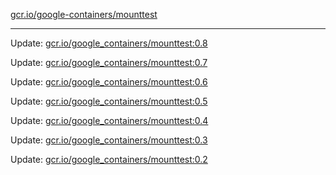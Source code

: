 [gcr.io/google-containers/mounttest](https://hub.docker.com/r/cruse/mounttest/tags/) 

----
Update: [gcr.io/google_containers/mounttest:0.8](https://hub.docker.com/r/cruse/mounttest/tags/)

Update: [gcr.io/google_containers/mounttest:0.7](https://hub.docker.com/r/cruse/mounttest/tags/)

Update: [gcr.io/google_containers/mounttest:0.6](https://hub.docker.com/r/cruse/mounttest/tags/)

Update: [gcr.io/google_containers/mounttest:0.5](https://hub.docker.com/r/cruse/mounttest/tags/)

Update: [gcr.io/google_containers/mounttest:0.4](https://hub.docker.com/r/cruse/mounttest/tags/)

Update: [gcr.io/google_containers/mounttest:0.3](https://hub.docker.com/r/cruse/mounttest/tags/)

Update: [gcr.io/google_containers/mounttest:0.2](https://hub.docker.com/r/cruse/mounttest/tags/)


